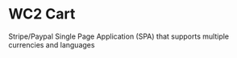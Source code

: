 # WC2 Cart
Stripe/Paypal Single Page Application (SPA) that supports multiple currencies and languages
